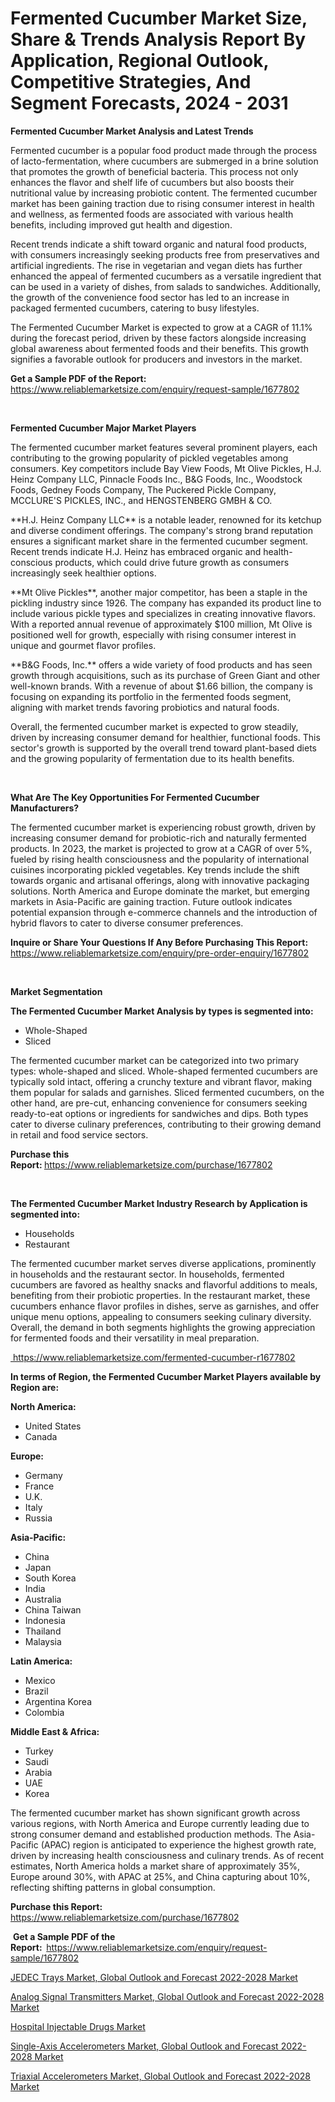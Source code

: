 <p><h1>Fermented Cucumber Market Size, Share & Trends Analysis Report By Application, Regional Outlook, Competitive Strategies, And Segment Forecasts, 2024 - 2031</h1></p><p><strong>Fermented Cucumber Market Analysis and Latest Trends</strong></p>
<p><p>Fermented cucumber is a popular food product made through the process of lacto-fermentation, where cucumbers are submerged in a brine solution that promotes the growth of beneficial bacteria. This process not only enhances the flavor and shelf life of cucumbers but also boosts their nutritional value by increasing probiotic content. The fermented cucumber market has been gaining traction due to rising consumer interest in health and wellness, as fermented foods are associated with various health benefits, including improved gut health and digestion.</p><p>Recent trends indicate a shift toward organic and natural food products, with consumers increasingly seeking products free from preservatives and artificial ingredients. The rise in vegetarian and vegan diets has further enhanced the appeal of fermented cucumbers as a versatile ingredient that can be used in a variety of dishes, from salads to sandwiches. Additionally, the growth of the convenience food sector has led to an increase in packaged fermented cucumbers, catering to busy lifestyles.</p><p>The Fermented Cucumber Market is expected to grow at a CAGR of 11.1% during the forecast period, driven by these factors alongside increasing global awareness about fermented foods and their benefits. This growth signifies a favorable outlook for producers and investors in the market.</p></p>
<p><strong>Get a Sample PDF of the Report:&nbsp;</strong> <a href="https://www.reliablemarketsize.com/enquiry/request-sample/1677802?utm_campaign=1175&utm_medium=2&utm_source=Github&utm_content=ia&utm_term=14102024&utm_id=fermented-cucumber">https://www.reliablemarketsize.com/enquiry/request-sample/1677802</a></p>
<p>&nbsp;</p>
<p><strong>Fermented Cucumber Major Market Players</strong></p>
<p><p>The fermented cucumber market features several prominent players, each contributing to the growing popularity of pickled vegetables among consumers. Key competitors include Bay View Foods, Mt Olive Pickles, H.J. Heinz Company LLC, Pinnacle Foods Inc., B&G Foods, Inc., Woodstock Foods, Gedney Foods Company, The Puckered Pickle Company, MCCLURE'S PICKLES, INC., and HENGSTENBERG GMBH & CO.</p><p>**H.J. Heinz Company LLC** is a notable leader, renowned for its ketchup and diverse condiment offerings. The company's strong brand reputation ensures a significant market share in the fermented cucumber segment. Recent trends indicate H.J. Heinz has embraced organic and health-conscious products, which could drive future growth as consumers increasingly seek healthier options.</p><p>**Mt Olive Pickles**, another major competitor, has been a staple in the pickling industry since 1926. The company has expanded its product line to include various pickle types and specializes in creating innovative flavors. With a reported annual revenue of approximately $100 million, Mt Olive is positioned well for growth, especially with rising consumer interest in unique and gourmet flavor profiles.</p><p>**B&G Foods, Inc.** offers a wide variety of food products and has seen growth through acquisitions, such as its purchase of Green Giant and other well-known brands. With a revenue of about $1.66 billion, the company is focusing on expanding its portfolio in the fermented foods segment, aligning with market trends favoring probiotics and natural foods.</p><p>Overall, the fermented cucumber market is expected to grow steadily, driven by increasing consumer demand for healthier, functional foods. This sector's growth is supported by the overall trend toward plant-based diets and the growing popularity of fermentation due to its health benefits.</p></p>
<p>&nbsp;</p>
<p><strong>What Are The Key Opportunities For Fermented Cucumber Manufacturers?</strong></p>
<p><p>The fermented cucumber market is experiencing robust growth, driven by increasing consumer demand for probiotic-rich and naturally fermented products. In 2023, the market is projected to grow at a CAGR of over 5%, fueled by rising health consciousness and the popularity of international cuisines incorporating pickled vegetables. Key trends include the shift towards organic and artisanal offerings, along with innovative packaging solutions. North America and Europe dominate the market, but emerging markets in Asia-Pacific are gaining traction. Future outlook indicates potential expansion through e-commerce channels and the introduction of hybrid flavors to cater to diverse consumer preferences.</p></p>
<p><strong>Inquire or Share Your Questions If Any Before Purchasing This Report:</strong> <a href="https://www.reliablemarketsize.com/enquiry/pre-order-enquiry/1677802?utm_campaign=1175&utm_medium=2&utm_source=Github&utm_content=ia&utm_term=14102024&utm_id=fermented-cucumber">https://www.reliablemarketsize.com/enquiry/pre-order-enquiry/1677802</a></p>
<p>&nbsp;</p>
<p><strong>Market Segmentation</strong></p>
<p><strong>The Fermented Cucumber Market Analysis by types is segmented into:</strong></p>
<p><ul><li>Whole-Shaped</li><li>Sliced</li></ul></p>
<p><p>The fermented cucumber market can be categorized into two primary types: whole-shaped and sliced. Whole-shaped fermented cucumbers are typically sold intact, offering a crunchy texture and vibrant flavor, making them popular for salads and garnishes. Sliced fermented cucumbers, on the other hand, are pre-cut, enhancing convenience for consumers seeking ready-to-eat options or ingredients for sandwiches and dips. Both types cater to diverse culinary preferences, contributing to their growing demand in retail and food service sectors.</p></p>
<p><strong>Purchase this Report:&nbsp;</strong><a href="https://www.reliablemarketsize.com/purchase/1677802?utm_campaign=1175&utm_medium=2&utm_source=Github&utm_content=ia&utm_term=14102024&utm_id=fermented-cucumber">https://www.reliablemarketsize.com/purchase/1677802</a></p>
<p>&nbsp;</p>
<p><strong>The Fermented Cucumber Market Industry Research by Application is segmented into:</strong></p>
<p><ul><li>Households</li><li>Restaurant</li></ul></p>
<p><p>The fermented cucumber market serves diverse applications, prominently in households and the restaurant sector. In households, fermented cucumbers are favored as healthy snacks and flavorful additions to meals, benefiting from their probiotic properties. In the restaurant market, these cucumbers enhance flavor profiles in dishes, serve as garnishes, and offer unique menu options, appealing to consumers seeking culinary diversity. Overall, the demand in both segments highlights the growing appreciation for fermented foods and their versatility in meal preparation.</p></p>
<p><a href="https://www.reliablemarketsize.com/fermented-cucumber-r1677802?utm_campaign=1175&utm_medium=2&utm_source=Github&utm_content=ia&utm_term=14102024&utm_id=fermented-cucumber">&nbsp;https://www.reliablemarketsize.com/fermented-cucumber-r1677802</a></p>
<p><strong>In terms of Region, the Fermented Cucumber Market Players available by Region are:</strong></p>
<p>
    <p> <strong> North America: </strong>
        <ul>
            <li>United States</li>
            <li>Canada</li>
        </ul>
        </p> 
    <p> <strong> Europe: </strong>
        <ul>
            <li>Germany</li>
            <li>France</li>
            <li>U.K.</li>
            <li>Italy</li>
            <li>Russia</li>
        </ul>
        </p> 
    <p> <strong> Asia-Pacific: </strong>
        <ul>
            <li>China</li>
            <li>Japan</li>
            <li>South Korea</li>
            <li>India</li>
            <li>Australia</li>
            <li>China Taiwan</li>
            <li>Indonesia</li>
            <li>Thailand</li>
            <li>Malaysia</li>
        </ul>
        </p> 
    <p> <strong> Latin America: </strong>
        <ul>
            <li>Mexico</li>
            <li>Brazil</li>
            <li>Argentina Korea</li>
            <li>Colombia</li>
        </ul>
        </p> 
    <p> <strong> Middle East & Africa: </strong>
        <ul>
            <li>Turkey</li>
            <li>Saudi</li>
            <li>Arabia</li>
            <li>UAE</li>
            <li>Korea</li>
        </ul>
    </p>
    </p>
<p><p>The fermented cucumber market has shown significant growth across various regions, with North America and Europe currently leading due to strong consumer demand and established production methods. The Asia-Pacific (APAC) region is anticipated to experience the highest growth rate, driven by increasing health consciousness and culinary trends. As of recent estimates, North America holds a market share of approximately 35%, Europe around 30%, with APAC at 25%, and China capturing about 10%, reflecting shifting patterns in global consumption.</p></p>
<p><strong>Purchase this Report: </strong><a href="https://www.reliablemarketsize.com/purchase/1677802?utm_campaign=1175&utm_medium=2&utm_source=Github&utm_content=ia&utm_term=14102024&utm_id=fermented-cucumber">https://www.reliablemarketsize.com/purchase/1677802</a></p>
<p>&nbsp;<strong>Get a Sample PDF of the Report:&nbsp;&nbsp;</strong><a href="https://www.reliablemarketsize.com/enquiry/request-sample/1677802?utm_campaign=1175&utm_medium=2&utm_source=Github&utm_content=ia&utm_term=14102024&utm_id=fermented-cucumber">https://www.reliablemarketsize.com/enquiry/request-sample/1677802</a></p>
<p><strong></strong></p>
<p><p><a href="https://www.linkedin.com/pulse/jedec-trays-market-global-outlook-forecast-2022-2028-industry-sdnxf?trk=public_post_embed_feed-article-content&utm_campaign=1175&utm_medium=2&utm_source=Github&utm_content=ia&utm_term=14102024&utm_id=fermented-cucumber">JEDEC Trays Market, Global Outlook and Forecast 2022-2028 Market</a></p><p><a href="https://www.linkedin.com/pulse/analog-signal-transmitters-market-global-outlook-forecast-2022-2028-irgif?trk=public_post_embed_feed-article-content&utm_campaign=1175&utm_medium=2&utm_source=Github&utm_content=ia&utm_term=14102024&utm_id=fermented-cucumber">Analog Signal Transmitters Market, Global Outlook and Forecast 2022-2028 Market</a></p><p><a href="https://github.com/janeengrenong0/Market-Research-Report-List-1/blob/main/hospital-injectable-drugs-market.md?utm_campaign=1175&utm_medium=2&utm_source=Github&utm_content=ia&utm_term=14102024&utm_id=fermented-cucumber">Hospital Injectable Drugs Market</a></p><p><a href="https://www.linkedin.com/pulse/single-axis-accelerometers-market-global-outlook-forecast-2022-2028-ggwff?trk=public_post_embed_feed-article-content&utm_campaign=1175&utm_medium=2&utm_source=Github&utm_content=ia&utm_term=14102024&utm_id=fermented-cucumber">Single-Axis Accelerometers Market, Global Outlook and Forecast 2022-2028 Market</a></p><p><a href="https://www.linkedin.com/pulse/triaxial-accelerometers-market-global-outlook-forecast-2022-2028-9ehff?trk=public_post_embed_feed-article-content&utm_campaign=1175&utm_medium=2&utm_source=Github&utm_content=ia&utm_term=14102024&utm_id=fermented-cucumber">Triaxial Accelerometers Market, Global Outlook and Forecast 2022-2028 Market</a></p></p>